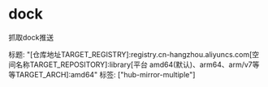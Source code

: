 # dock
抓取dock推送

标题: "[仓库地址TARGET_REGISTRY]:registry.cn-hangzhou.aliyuncs.com[空间名称TARGET_REPOSITORY]:library[平台 amd64(默认)、arm64、arm/v7等等TARGET_ARCH]:amd64"
标签: ["hub-mirror-multiple"]
